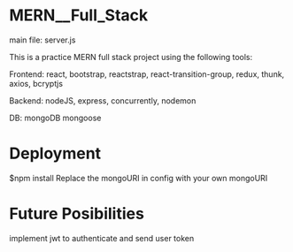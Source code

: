 # MERN__Full_Stack
main file: server.js

This is a practice MERN full stack project using the following tools:


Frontend:
react, 
bootstrap,
reactstrap,
react-transition-group,
redux, 
thunk, 
axios, 
bcryptjs

Backend:
nodeJS,
express, 
concurrently, 
nodemon

DB:
mongoDB
mongoose 


# Deployment
$npm install
Replace the mongoURI in config with your own mongoURI

# Future Posibilities
implement jwt to authenticate and send user token
